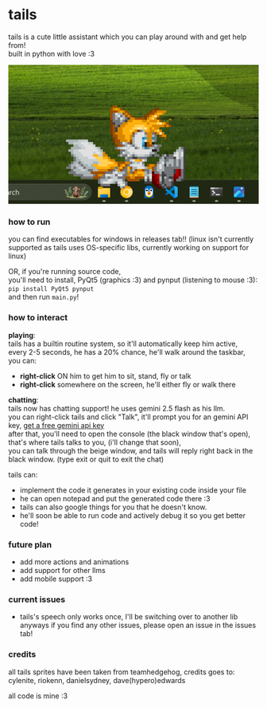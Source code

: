  # tails 

tails is a cute little assistant which you can play around with and get help from!  
built in python with love :3  

![tails on my taskbar](extras/demo.png)  

### how to run  
you can find executables for windows in releases tab!!  (linux isn't currently supported as tails uses OS-specific libs, currently working on support for linux)
  
OR, if you're running source code,  
you'll need to install, PyQt5 (graphics :3) and pynput (listening to mouse :3):  
`pip install PyQt5 pynput`  
and then run `main.py`!  
    
### how to interact  
**playing**:  
tails has a builtin routine system, so it'll automatically keep him active,  
every 2-5 seconds, he has a 20% chance, he'll walk around the taskbar,  
you can:  
- **right-click** ON him to get him to sit, stand, fly or talk
- **right-click** somewhere on the screen, he'll either fly or walk there

**chatting**:  
tails now has chatting support! he uses gemini 2.5 flash as his llm.  
you can right-click tails and click "Talk", it'll prompt you for an gemini API key, [get a free gemini api key](https://aistudio.google.com/apikey)  
after that, you'll need to open the console (the black window that's open), that's where tails talks to you, (i'll change that soon),  
you can talk through the beige window, and tails will reply right back in the black window.  (type exit or quit to exit the chat)

tails can:  
- implement the code it generates in your existing code inside your file  
- he can open notepad and put the generated code there :3  
- tails can also google things for you that he doesn't know.  
- he'll soon be able to run code and actively debug it so you get better code!

### future plan
- add more actions and animations
- add support for other llms
- add mobile support :3

### current issues
- tails's speech only works once, I'll be switching over to another lib anyways
if you find any other issues, please open an issue in the issues tab!

### credits
all tails sprites have been taken from teamhedgehog,
credits goes to: cylenite, riokenn, danielsydney, dave(hypero)edwards

all code is mine :3
